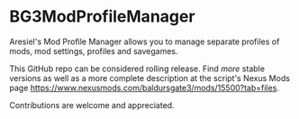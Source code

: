 # BG3ModProfileManager
Aresiel's Mod Profile Manager allows you to manage separate profiles of mods, mod settings, profiles and savegames.

This GitHub repo can be considered rolling release. Find *more* stable versions as well as a more complete description at the script's Nexus Mods page https://www.nexusmods.com/baldursgate3/mods/15500?tab=files.

Contributions are welcome and appreciated.
